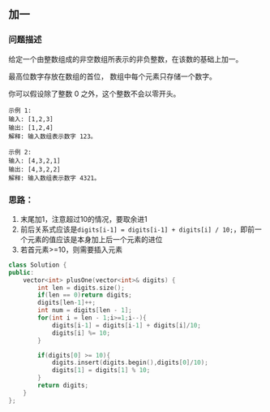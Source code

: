 ## 加一

### 问题描述

给定一个由整数组成的非空数组所表示的非负整数，在该数的基础上加一。

最高位数字存放在数组的首位， 数组中每个元素只存储一个数字。

你可以假设除了整数 0 之外，这个整数不会以零开头。

```
示例 1:
输入: [1,2,3]
输出: [1,2,4]
解释: 输入数组表示数字 123。

示例 2:
输入: [4,3,2,1]
输出: [4,3,2,2]
解释: 输入数组表示数字 4321。
```

### 思路：
1. 末尾加1，注意超过10的情况，要取余进1
2. 前后关系式应该是`digits[i-1] = digits[i-1] + digits[i] / 10;`，即前一个元素的值应该是本身加上后一个元素的进位
3. 若首元素>=10，则需要插入元素

```CPP
class Solution {
public:
    vector<int> plusOne(vector<int>& digits) {
        int len = digits.size();
        if(len == 0)return digits;
        digits[len-1]++;
        int num = digits[len - 1];
        for(int i = len - 1;i>=1;i--){
            digits[i-1] = digits[i-1] + digits[i]/10;
            digits[i] %= 10;
        }

        if(digits[0] >= 10){
            digits.insert(digits.begin(),digits[0]/10);
            digits[1] = digits[1] % 10;   
        }
        return digits;
    }
};

```